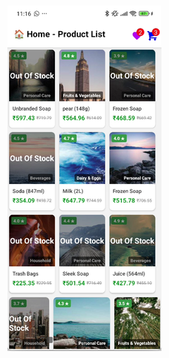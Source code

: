 
![](https://raw.githubusercontent.com/subraatakumar/TechCraft-Modern-Web-Development-Course/main/website_content/images/3_columns.png)

